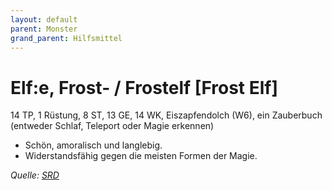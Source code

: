 ```yaml
---
layout: default
parent: Monster
grand_parent: Hilfsmittel
---
```


# Elf:e, Frost- / Frostelf [Frost Elf]
14 TP, 1 Rüstung, 8 ST, 13 GE, 14 WK, Eiszapfendolch (W6), ein Zauberbuch (entweder Schlaf, Teleport oder Magie erkennen)
- Schön, amoralisch und langlebig.
- Widerstandsfähig gegen die meisten Formen der Magie.

*Quelle: [SRD](/cairn-srd#bestiarium)*
